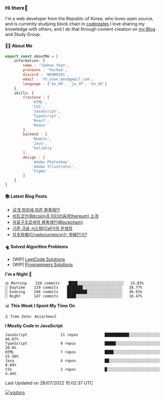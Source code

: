 ### Hi there👋
I'm a web developer from the Republic of Korea, who loves open source, and is currently studying block chain in [codestates](https://www.codestates.com/) 
I love sharing my knowledge with others, and I do that through content creation on [my Blog](https://velog.io/@thyoondev) and Study Group.

<!-- <a href="https://github.com/anuraghazra/github-readme-stats">
    <img align="center" src = "https://github-readme-stats.vercel.app/api?username=thyoondev&count_private=true&show_icons=true&include_all_commits=true&hide_border=true&hide_title=true">
</a> -->

#### 👨‍💻 About Me
```js
export const aboutMe = [
    information: {
        name : 'Taehee Yoon',
        pronouns : 'he/him',
        discord : 'NEO#0101',
        email : 'th.yoon.dev@gmail.com',
        language : ['ko_KR', 'ja_JP', 'en_US']
    },
    skills: {
        frontend : [
            'HTML',
            'CSS',
            'JavaScript',
            'TypeScript',
            'React',
            'Redux'
        ],
        backend : [
            'NodeJs',
            'Java',
            'Solidity'
        ],
        design : [
            'Adobe Photoshop',
            'Adobe Illustrator',
            'Figma'
        ]
    }
]

```

#### 📚 Latest Blog Posts 

<!-- BLOG-POST-LIST:START -->
- [공개 범위에 따른 블록체인](https://velog.io/@thyoondev/%EA%B3%B5%EA%B0%9C-%EB%B2%94%EC%9C%84%EC%97%90-%EB%94%B0%EB%A5%B8-%EB%B8%94%EB%A1%9D%EC%B2%B4%EC%9D%B8)
- [비트코인&lpar;Bitcoin&rpar;과 이더리움&lpar;Ethereum&rpar; 소개](https://velog.io/@thyoondev/%EB%B9%84%ED%8A%B8%EC%BD%94%EC%9D%B8Bitcoin%EA%B3%BC-%EC%9D%B4%EB%8D%94%EB%A6%AC%EC%9B%80Ethereum-%EC%86%8C%EA%B0%9C)
- [자료구조로써의 블록체인&lpar;Blockchain&rpar;](https://velog.io/@thyoondev/%EC%9E%90%EB%A3%8C%EA%B5%AC%EC%A1%B0%EB%A1%9C%EC%8D%A8%EC%9D%98-%EB%B8%94%EB%A1%9D%EC%B2%B4%EC%9D%B8Blockchain)
- [기존 금융 시스템&lpar;CeFi&rpar;의 문제점](https://velog.io/@thyoondev/%EA%B8%B0%EC%A1%B4-%EA%B8%88%EC%9C%B5-%EC%8B%9C%EC%8A%A4%ED%85%9CCeFi%EC%9D%98-%EB%AC%B8%EC%A0%9C%EC%A0%90)
- [암호화폐&lpar;Cryptocurrency&rpar;는 화폐인가?](https://velog.io/@thyoondev/%EC%95%94%ED%98%B8%ED%99%94%ED%8F%90Cryptocurrency%EB%8A%94-%ED%99%94%ED%8F%90%EC%9D%B8%EA%B0%80)
<!-- BLOG-POST-LIST:END -->

#### 🛸 Solved Algorithm Problems
- [WIP] [LeetCode Solutions](https://github.com/Google-wait/codingtest-study/tree/main/thyoondev)
- [WIP] [Programmers Solutions](https://github.com/guui-programmers/Programmers-Algorithm/tree/main/thyoondev)


<!--START_SECTION:waka-->
**I'm a Night 🦉** 

```text
🌞 Morning    126 commits    ████░░░░░░░░░░░░░░░░░░░░░   15.83% 
🌆 Daytime    229 commits    ███████░░░░░░░░░░░░░░░░░░   28.77% 
🌃 Evening    294 commits    █████████░░░░░░░░░░░░░░░░   36.93% 
🌙 Night      147 commits    ████░░░░░░░░░░░░░░░░░░░░░   18.47%

```


📊 **This Week I Spent My Time On** 

```text
⌚︎ Time Zone: Asia/Seoul

```

**I Mostly Code in JavaScript** 

```text
JavaScript               21 repos            ███████████░░░░░░░░░░░░░░   46.67% 
TypeScript               9 repos             █████░░░░░░░░░░░░░░░░░░░░   20.0% 
HTML                     7 repos             ████░░░░░░░░░░░░░░░░░░░░░   15.56% 
Java                     4 repos             ██░░░░░░░░░░░░░░░░░░░░░░░   8.89% 
CSS                      2 repos             █░░░░░░░░░░░░░░░░░░░░░░░░   4.44%

```



 Last Updated on 28/07/2022 15:02:37 UTC
<!--END_SECTION:waka-->

[![visitors](https://hits.seeyoufarm.com/api/count/incr/badge.svg?url=https%3A%2F%2Fgithub.com%2Fthyoondev%2Fthyoondev&count_bg=%230A54A2&title_bg=%23555555&icon=&icon_color=%23E7E7E7&title=hits&title=visitors&edge_flat=false)](https://hits.seeyoufarm.com)

